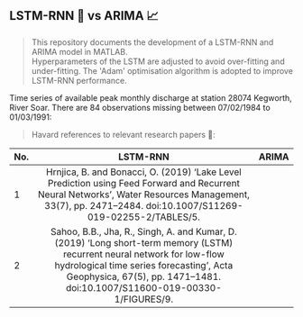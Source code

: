 ## LSTM-RNN :brain: vs ARIMA :chart_with_upwards_trend: 

>This repository documents the development of a LSTM-RNN and ARIMA model in MATLAB.  
Hyperparameters of the LSTM are adjusted to avoid over-fitting and under-fitting.
The 'Adam' optimisation algorithm is adopted to improve LSTM-RNN performance.

Time series of available peak monthly discharge at station 28074 Kegworth, River Soar.
There are 84 observations missing between 07/02/1984 to 01/03/1991:



>Havard references to relevant research papers :open_book::

| No. |  LSTM-RNN  | ARIMA |
| --- |:----------:| -----:|
|1    |Hrnjica, B. and Bonacci, O. (2019) ‘Lake Level Prediction using Feed Forward and Recurrent Neural Networks’, Water Resources Management, 33(7), pp. 2471–2484. doi:10.1007/S11269-019-02255-2/TABLES/5. ||
|2    |Sahoo, B.B., Jha, R., Singh, A. and Kumar, D. (2019) ‘Long short-term memory (LSTM) recurrent neural network for low-flow hydrological time series forecasting’, Acta Geophysica, 67(5), pp. 1471–1481. doi:10.1007/S11600-019-00330-1/FIGURES/9.||


